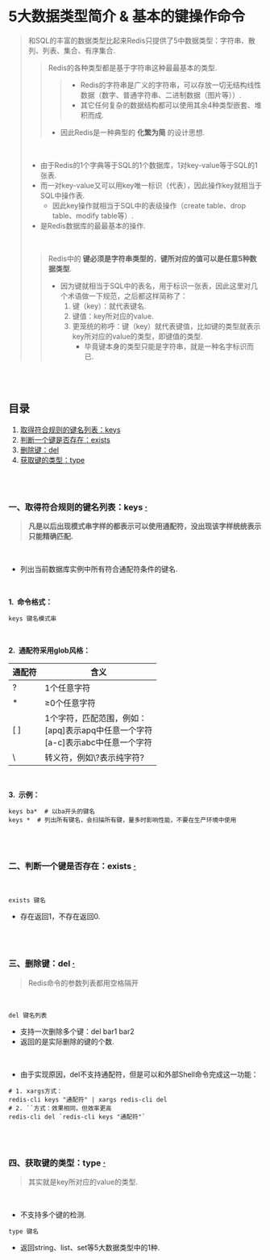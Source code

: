 # 5大数据类型简介 & 基本的键操作命令
> 和SQL的丰富的数据类型比起来Redis只提供了5中数据类型：字符串、散列、列表、集合、有序集合.
>
>> Redis的各种类型都是基于字符串这种最最基本的类型.
>>
>>> - Redis的字符串是广义的字符串，可以存放一切无结构线性数据（数字、普通字符串、二进制数据（图片等））.
>>> - 其它任何复杂的数据结构都可以使用其余4种类型嵌套、堆积而成.
>>
>> - 因此Redis是一种典型的 **化繁为简** 的设计思想.
>
> <br>
>
> - 由于Redis的1个字典等于SQL的1个数据库，1对key-value等于SQL的1张表.
> - 而一对key-value又可以用key唯一标识（代表），因此操作key就相当于SQL中操作表.
>    - 因此key操作就相当于SQL中的表级操作（create table、drop table、modify table等）.
> - 是Redis数据库的最最基本的操作.
>
> <br>
>
>> Redis中的 **键必须是字符串类型的**，**键所对应的值可以是任意5种数据类型**.
>>
>> - 因为键就相当于SQL中的表名，用于标识一张表，因此这里对几个术语做一下规范，之后都这样简称了：
>>    1. 键（key）：就代表键名.
>>    2. 键值：key所对应的value.
>>    3. 更笼统的称呼：键（key）就代表键值，比如键的类型就表示key所对应的value的类型，即键值的类型.
>>       - 毕竟键本身的类型只能是字符串，就是一种名字标识而已.

<br><br>

## 目录

1. [取得符合规则的键名列表：keys]()
2. [判断一个键是否存在：exists]()
3. [删除键：del]()
4. [获取键的类型：type]()

<br><br>

### 一、取得符合规则的键名列表：keys  [·](#目录)
> **凡是以后出现模式串字样的都表示可以使用通配符，没出现该字样统统表示只能精确匹配.**

<br>

- 列出当前数据库实例中所有符合通配符条件的键名.

<br>

**1.&nbsp; 命令格式：**

```Shell
keys 键名模式串
```

<br>

**2.&nbsp; 通配符采用glob风格：**

| 通配符 | 含义 |
| --- | --- |
| ? | 1个任意字符 |
| \* | ≥0个任意字符 |
| [ ] | 1个字符，匹配范围，例如：<br>[apq]表示apq中任意一个字符<br>[a-c]表示abc中任意一个字符 |
| \\ | 转义符，例如\\?表示纯字符? |

<br>

**3.&nbsp; 示例：**

```Shell
keys ba*  # 以ba开头的键名
keys *  # 列出所有键名，会扫描所有键，量多时影响性能，不要在生产环境中使用
```

<br><br>

### 二、判断一个键是否存在：exists  [·](#目录)

<br>

```Shell
exists 键名
```

- 存在返回1，不存在返回0.

<br><br>

### 三、删除键：del  [·](#目录)
> Redis命令的参数列表都用空格隔开

<br>

```Shell
del 键名列表
```

- 支持一次删除多个键：del bar1 bar2
- 返回的是实际删除的键的个数.

<br>

- 由于实现原因，del不支持通配符，但是可以和外部Shell命令完成这一功能：

```Shell
# 1. xargs方式：
redis-cli keys "通配符" | xargs redis-cli del
# 2. ``方式：效果相同，但效率更高
redis-cli del `redis-cli keys "通配符"`
```

<br><br>

### 四、获取键的类型：type  [·](#目录)
> 其实就是key所对应的value的类型.

<br>

- 不支持多个键的检测.

```Shell
type 键名
```

- 返回string、list、set等5大数据类型中的1种.
